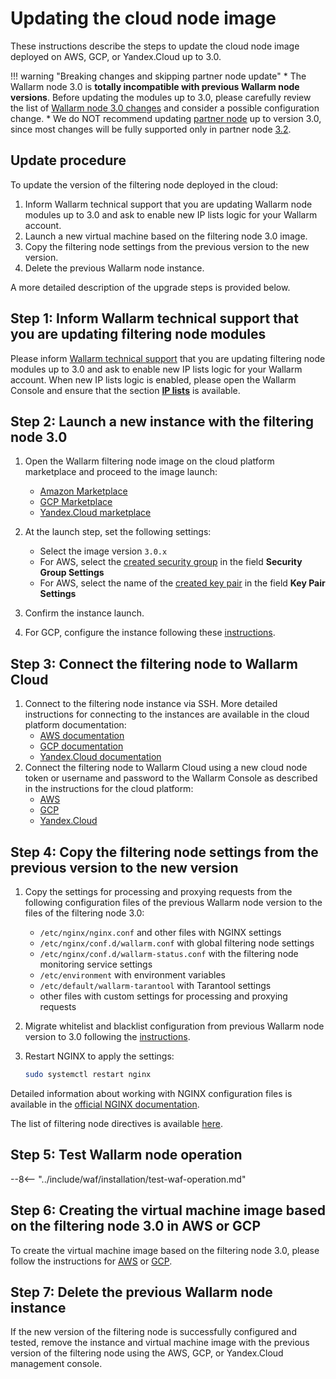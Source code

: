 [wallarm-status-instr]:             ../admin-en/configure-statistics-service.md
[memory-instr]:                     ../admin-en/configuration-guides/allocate-memory-for-waf-node.md
[waf-directives-instr]:             ../admin-en/configure-parameters-en.md
[sqli-attack-desc]:                 ../attacks-vulns-list.md#sql-injection
[xss-attack-desc]:                  ../attacks-vulns-list.md#crosssite-scripting-xss
[img-test-attacks-in-ui]:           ../images/admin-guides/test-attacks.png

# Updating the cloud node image

These instructions describe the steps to update the cloud node image deployed on AWS, GCP, or Yandex.Cloud up to 3.0.

!!! warning "Breaking changes and skipping partner node update"
    * The Wallarm node 3.0 is **totally incompatible with previous Wallarm node versions**. Before updating the modules up to 3.0, please carefully review the list of [Wallarm node 3.0 changes](what-is-new.md) and consider a possible configuration change.
    * We do NOT recommend updating [partner node](../partner-waf-node/overview.md) up to version 3.0, since most changes will be fully supported only in partner node [3.2](versioning-policy.md#version-list).

## Update procedure

To update the version of the filtering node deployed in the cloud:

1. Inform Wallarm technical support that you are updating Wallarm node modules up to 3.0 and ask to enable new IP lists logic for your Wallarm account.
2. Launch a new virtual machine based on the filtering node 3.0 image.
3. Copy the filtering node settings from the previous version to the new version.
4. Delete the previous Wallarm node instance.

A more detailed description of the upgrade steps is provided below.

## Step 1: Inform Wallarm technical support that you are updating filtering node modules

Please inform [Wallarm technical support](mailto:support@wallarm.com) that you are updating filtering node modules up to 3.0 and ask to enable new IP lists logic for your Wallarm account. When new IP lists logic is enabled, please open the Wallarm Console and ensure that the section [**IP lists**](../user-guides/ip-lists/overview.md) is available.

## Step 2: Launch a new instance with the filtering node 3.0

1. Open the Wallarm filtering node image on the cloud platform marketplace and proceed to the image launch:
      * [Amazon Marketplace](https://aws.amazon.com/marketplace/pp/B073VRFXSD)
      * [GCP Marketplace](https://console.cloud.google.com/marketplace/details/wallarm-node-195710/wallarm-node)
      * [Yandex.Cloud marketplace](https://cloud.yandex.com/marketplace/products/f2emrc60s1nh9356v1rq)
2. At the launch step, set the following settings:

      * Select the image version `3.0.x`
      * For AWS, select the [created security group](../admin-en/installation-ami-en.md#3-create-a-security-group) in the field **Security Group Settings**
      * For AWS, select the name of the [created key pair](../admin-en/installation-ami-en.md#2-create-a-pair-of-ssh-keys) in the field **Key Pair Settings**
3. Confirm the instance launch.
4. For GCP, configure the instance following these [instructions](../admin-en/installation-gcp-en.md#3-configure-the-filter-node-instance).

## Step 3: Connect the filtering node to Wallarm Cloud

1. Connect to the filtering node instance via SSH. More detailed instructions for connecting to the instances are available in the cloud platform documentation:
      * [AWS documentation](https://docs.aws.amazon.com/AWSEC2/latest/UserGuide/AccessingInstances.html)
      * [GCP documentation](https://cloud.google.com/compute/docs/instances/connecting-to-instance)
      * [Yandex.Cloud documentation](https://cloud.yandex.com/docs/compute/quickstart/quick-create-linux#connect-to-vm)
2. Connect the filtering node to Wallarm Cloud using a new cloud node token or username and password to the Wallarm Console as described in the instructions for the cloud platform:
      * [AWS](../admin-en/installation-ami-en.md#6-connect-the-filter-node-to-the-wallarm-cloud)
      * [GCP](../admin-en/installation-gcp-en.md#5-connect-the-filter-node-to-the-wallarm-cloud)
      * [Yandex.Cloud](../admin-en/installation-guides/install-in-yandex-cloud.md#3-connect-the-filtering-node-to-wallarm-cloud)

## Step 4: Copy the filtering node settings from the previous version to the new version

1. Copy the settings for processing and proxying requests from the following configuration files of the previous Wallarm node version to the files of the filtering node 3.0:
      * `/etc/nginx/nginx.conf` and other files with NGINX settings
      * `/etc/nginx/conf.d/wallarm.conf` with global filtering node settings
      * `/etc/nginx/conf.d/wallarm-status.conf` with the filtering node monitoring service settings
      * `/etc/environment` with environment variables
      * `/etc/default/wallarm-tarantool` with Tarantool settings
      * other files with custom settings for processing and proxying requests
2. Migrate whitelist and blacklist configuration from previous Wallarm node version to 3.0 following the [instructions](migrate-ip-lists-to-node-3.md).
3. Restart NGINX to apply the settings: 

    ```bash
    sudo systemctl restart nginx
    ```

Detailed information about working with NGINX configuration files is available in the [official NGINX documentation](https://nginx.org/ru/docs/beginners_guide.html).

The list of filtering node directives is available [here](../admin-en/configure-parameters-en.md).

## Step 5: Test Wallarm node operation

--8<-- "../include/waf/installation/test-waf-operation.md"

## Step 6: Creating the virtual machine image based on the filtering node 3.0 in AWS or GCP

To create the virtual machine image based on the filtering node 3.0, please follow the instructions for [AWS](../admin-en/installation-guides/amazon-cloud/create-image.md) or [GCP](../admin-en/installation-guides/google-cloud/create-image.md).

## Step 7: Delete the previous Wallarm node instance

If the new version of the filtering node is successfully configured and tested, remove the instance and virtual machine image with the previous version of the filtering node using the AWS, GCP, or Yandex.Cloud management console.
